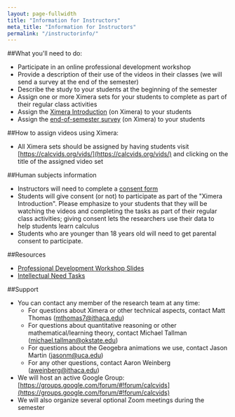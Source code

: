 ```yaml
---
layout: page-fullwidth
title: "Information for Instructors"
meta_title: "Information for Instructors"
permalink: "/instructorinfo/"
---
```


##What you'll need to do:
  - Participate in an online professional development workshop
  - Provide a description of their use of the videos in their classes (we will send a survey at the end of the semester)
  - Describe the study to your students at the beginning of the semester
  - Assign one or more Ximera sets for your students to complete as part of their regular class activities
  - Assign the [Ximera Introduction](https://ximera.osu.edu/calcvidstest/intro/intro) (on Ximera) to your students
  - Assign the [end-of-semester survey](https://ximera.osu.edu/calcvidstest/survey/survey/survey) (on Ximera) to your students

##How to assign videos using Ximera:
  - All Ximera sets should be assigned by having students visit [https://calcvids.org/vids/](https://calcvids.org/vids/) and clicking on the title of the assigned video set

##Human subjects information
  - Instructors will need to complete a [consent form](Instructor_Informed_Consent-Fillable.pdf)
  - Students will give consent (or not) to participate as part of the "Ximera Introduction". Please emphasize to your students that they will be watching the videos and completing the tasks as part of their regular class activities; giving consent lets the researchers use their data to help students learn calculus
  - Students who are younger than 18 years old will need to get parental consent to participate. 

##Resources
  - [Professional Development Workshop Slides](Professional_Development.pptx)
  - [Intellectual Need Tasks](Intellectual_Need_Tasks.docx)

##Support
- You can contact any member of the research team at any time:
  - For questions about Ximera or other technical aspects, contact Matt Thomas (<mthomas7@ithaca.edu>)
  - For questions about quantitative reasoning or other mathematical/learning theory, contact Michael Tallman (<michael.tallman@okstate.edu>)
  - For questions about the Geogebra animations we use, contact Jason Martin (<jasonm@uca.edu>)
  - For any other questions, contact Aaron Weinberg (<aweinberg@ithaca.edu>)
- We will host an active Google Group: [https://groups.google.com/forum/#!forum/calcvids](https://groups.google.com/forum/#!forum/calcvids)
- We will also organize several optional Zoom meetings during the semester